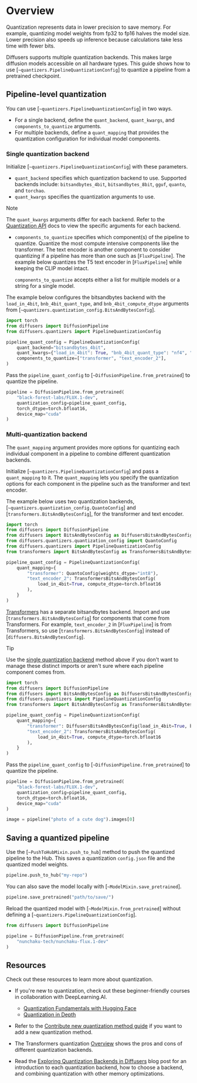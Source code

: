 <!--Copyright 2025 The HuggingFace Team. All rights reserved.

Licensed under the Apache License, Version 2.0 (the "License"); you may not use this file except in compliance with
the License. You may obtain a copy of the License at

http://www.apache.org/licenses/LICENSE-2.0

Unless required by applicable law or agreed to in writing, software distributed under the License is distributed on
an "AS IS" BASIS, WITHOUT WARRANTIES OR CONDITIONS OF ANY KIND, either express or implied. See the License for the
specific language governing permissions and limitations under the License.

-->

# Overview

Quantization represents data in lower precision to save memory. For example, quantizing model weights from fp32 to fp16 halves the model size. Lower precision also speeds up inference because calculations take less time with fewer bits.

Diffusers supports multiple quantization backends. This makes large diffusion models accessible on all hardware types. This guide shows how to use [`~quantizers.PipelineQuantizationConfig`] to quantize a pipeline from a pretrained checkpoint.

## Pipeline-level quantization

You can use [`~quantizers.PipelineQuantizationConfig`] in two ways.

- For a single backend, define the `quant_backend`, `quant_kwargs`, and `components_to_quantize` arguments.
- For multiple backends, define a `quant_mapping` that provides the quantization configuration for individual model components.

### Single quantization backend

Initialize [`~quantizers.PipelineQuantizationConfig`] with these parameters.

- `quant_backend` specifies which quantization backend to use. Supported backends include: `bitsandbytes_4bit`, `bitsandbytes_8bit`, `gguf`, `quanto`, and `torchao`.
- `quant_kwargs` specifies the quantization arguments to use.

> [!NOTE]
> The `quant_kwargs` arguments differ for each backend. Refer to the [Quantization API](../api/quantization) docs to view the specific arguments for each backend.

- `components_to_quantize` specifies which component(s) of the pipeline to quantize. Quantize the most compute intensive components like the transformer. The text encoder is another component to consider quantizing if a pipeline has more than one such as [`FluxPipeline`]. The example below quantizes the T5 text encoder in [`FluxPipeline`] while keeping the CLIP model intact.

   `components_to_quantize` accepts either a list for multiple models or a string for a single model.

The example below configures the bitsandbytes backend with the `load_in_4bit`, `bnb_4bit_quant_type`, and `bnb_4bit_compute_dtype` arguments from [`~quantizers.quantization_config.BitsAndBytesConfig`].

```py
import torch
from diffusers import DiffusionPipeline
from diffusers.quantizers import PipelineQuantizationConfig

pipeline_quant_config = PipelineQuantizationConfig(
    quant_backend="bitsandbytes_4bit",
    quant_kwargs={"load_in_4bit": True, "bnb_4bit_quant_type": "nf4", "bnb_4bit_compute_dtype": torch.bfloat16},
    components_to_quantize=["transformer", "text_encoder_2"],
)
```

Pass the `pipeline_quant_config` to [`~DiffusionPipeline.from_pretrained`] to quantize the pipeline.

```py
pipeline = DiffusionPipeline.from_pretrained(
    "black-forest-labs/FLUX.1-dev",
    quantization_config=pipeline_quant_config,
    torch_dtype=torch.bfloat16,
    device_map="cuda"
)
```

### Multi-quantization backend

The `quant_mapping` argument provides more options for quantizing each individual component in a pipeline to combine different quantization backends.

Initialize [`~quantizers.PipelineQuantizationConfig`] and pass a `quant_mapping` to it. The `quant_mapping` lets you specify the quantization options for each component in the pipeline such as the transformer and text encoder.

The example below uses two quantization backends, [`~quantizers.quantization_config.QuantoConfig`] and [`transformers.BitsAndBytesConfig`], for the transformer and text encoder.

```py
import torch
from diffusers import DiffusionPipeline
from diffusers import BitsAndBytesConfig as DiffusersBitsAndBytesConfig
from diffusers.quantizers.quantization_config import QuantoConfig
from diffusers.quantizers import PipelineQuantizationConfig
from transformers import BitsAndBytesConfig as TransformersBitsAndBytesConfig

pipeline_quant_config = PipelineQuantizationConfig(
    quant_mapping={
        "transformer": QuantoConfig(weights_dtype="int8"),
        "text_encoder_2": TransformersBitsAndBytesConfig(
            load_in_4bit=True, compute_dtype=torch.bfloat16
        ),
    }
)
```

[Transformers](https://huggingface.co/docs/transformers/main_classes/quantization#transformers.BitsAndBytesConfig) has a separate bitsandbytes backend. Import and use [`transformers.BitsAndBytesConfig`] for components that come from Transformers. For example, `text_encoder_2` in [`FluxPipeline`] is from Transformers, so use [`transformers.BitsAndBytesConfig`] instead of [`diffusers.BitsAndBytesConfig`].

> [!TIP]
> Use the [single quantization backend](#single-quantization-backend) method above if you don't want to manage these distinct imports or aren't sure where each pipeline component comes from.

```py
import torch
from diffusers import DiffusionPipeline
from diffusers import BitsAndBytesConfig as DiffusersBitsAndBytesConfig
from diffusers.quantizers import PipelineQuantizationConfig
from transformers import BitsAndBytesConfig as TransformersBitsAndBytesConfig

pipeline_quant_config = PipelineQuantizationConfig(
    quant_mapping={
        "transformer": DiffusersBitsAndBytesConfig(load_in_4bit=True, bnb_4bit_compute_dtype=torch.bfloat16),
        "text_encoder_2": TransformersBitsAndBytesConfig(
            load_in_4bit=True, compute_dtype=torch.bfloat16
        ),
    }
)
```

Pass the `pipeline_quant_config` to [`~DiffusionPipeline.from_pretrained`] to quantize the pipeline.

```py
pipeline = DiffusionPipeline.from_pretrained(
    "black-forest-labs/FLUX.1-dev",
    quantization_config=pipeline_quant_config,
    torch_dtype=torch.bfloat16,
    device_map="cuda"
)

image = pipeline("photo of a cute dog").images[0]
```

## Saving a quantized pipeline

Use the [`~PushToHubMixin.push_to_hub`] method to push the quantized pipeline to the Hub. This saves a quantization `config.json` file and the quantized model weights.

```py
pipeline.push_to_hub("my-repo")
```

You can also save the model locally with [`~ModelMixin.save_pretrained`].

```py
pipeline.save_pretrained("path/to/save/")
```

Reload the quantized model with [`~ModelMixin.from_pretrained`] without defining a [`~quantizers.PipelineQuantizationConfig`].

```py
from diffusers import DiffusionPipeline

pipeline = DiffusionPipeline.from_pretrained(
    "nunchaku-tech/nunchaku-flux.1-dev"
)
```

## Resources

Check out these resources to learn more about quantization.

- If you're new to quantization, check out these beginner-friendly courses in collaboration with DeepLearning.AI.

    - [Quantization Fundamentals with Hugging Face](https://www.deeplearning.ai/short-courses/quantization-fundamentals-with-hugging-face/)
    - [Quantization in Depth](https://www.deeplearning.ai/short-courses/quantization-in-depth/)

- Refer to the [Contribute new quantization method guide](https://huggingface.co/docs/transformers/main/en/quantization/contribute) if you want to add a new quantization method.

- The Transformers quantization [Overview](https://huggingface.co/docs/transformers/quantization/overview#when-to-use-what) shows the pros and cons of different quantization backends.

- Read the [Exploring Quantization Backends in Diffusers](https://huggingface.co/blog/diffusers-quantization) blog post for an introduction to each quantization backend, how to choose a backend, and combining quantization with other memory optimizations.
